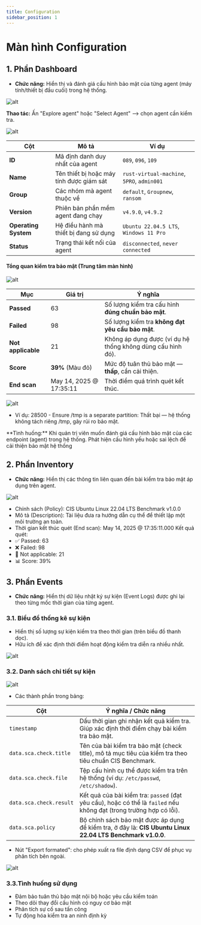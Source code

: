 ```yaml
---
title: Configuration
sidebar_position: 1
--- 
```


# Màn hình Configuration

## 1. Phần Dashboard

- **Chức năng:** Hiển thị và đánh giá cấu hình bảo mật của từng agent (máy tính/thiết bị đầu cuối) trong hệ thống.

![alt](/img/configurationdashboard.png)

**Thao tác:** Ấn "Explore agent" hoặc "Select Agent" --> chọn agent cần kiểm tra.

![alt](/img/SelectAgent.png)

| Cột                  | Mô tả                                    | Ví dụ                                      |
| -------------------- | ---------------------------------------- | ------------------------------------------ |
| **ID**               | Mã định danh duy nhất của agent          | `089`, `096`, `109`                        |
| **Name**             | Tên thiết bị hoặc máy tính được giám sát | `rust-virtual-machine`, `5PRO`, `admin001` |
| **Group**            | Các nhóm mà agent thuộc về               | `default`, `Groupnew`, `ransom`            |
| **Version**          | Phiên bản phần mềm agent đang chạy       | `v4.9.0`, `v4.9.2`                         |
| **Operating System** | Hệ điều hành mà thiết bị đang sử dụng    | `Ubuntu 22.04.5 LTS`, `Windows 11 Pro`     |
| **Status**           | Trạng thái kết nối của agent             | `disconnected`, `never connected`          |

#### Tổng quan kiểm tra bảo mật (Trung tâm màn hình) 

![alt](/img/configurationdashboardagent.png)

| Mục                | Giá trị                 | Ý nghĩa                                                     |
| ------------------ | ----------------------- | ----------------------------------------------------------- |
| **Passed**         | 63                      | Số lượng kiểm tra cấu hình **đúng chuẩn bảo mật**.          |
| **Failed**         | 98                      | Số lượng kiểm tra **không đạt yêu cầu bảo mật**.            |
| **Not applicable** | 21                      | Không áp dụng được (ví dụ hệ thống không dùng cấu hình đó). |
| **Score**          | **39%** (Màu đỏ)        | Mức độ tuân thủ bảo mật — **thấp**, cần cải thiện.          |
| **End scan**       | May 14, 2025 @ 17:35:11 | Thời điểm quá trình quét kết thúc.                          |

![alt](/img/configurationdashboardexample.png)

* Ví dụ:  28500 - Ensure /tmp is a separate partition: Thất bại — hệ thống không tách riêng /tmp, gây rủi ro bảo mật.

<p> **Tình huống:** Khi quản trị viên muốn đánh giá cấu hình bảo mật của các endpoint (agent) trong hệ thống. Phát hiện cấu hình yếu hoặc sai lệch để cải thiện bảo mật hệ thống</p>

## 2. Phần Inventory

- **Chức năng:** Hiển thị các thông tin liên quan đến bài kiểm tra bảo mật áp dụng trên agent.

![alt](/img/configurationinventory.png)

- Chính sách (Policy): CIS Ubuntu Linux 22.04 LTS Benchmark v1.0.0
- Mô tả (Description): Tài liệu đưa ra hướng dẫn cụ thể để thiết lập một môi trường an toàn.
- Thời gian kết thúc quét (End scan): May 14, 2025 @ 17:35:11.000
Kết quả quét:
- ✅ Passed: 63
- ❌ Failed: 98
- 🚫 Not applicable: 21
- 📊 Score: 39%

## 3. Phần Events 

- **Chức năng:** Hiển thị dữ liệu nhật ký sự kiện (Event Logs) được ghi lại theo từng mốc thời gian của từng agent.

### 3.1. Biểu đồ thống kê sự kiện
- Hiển thị số lượng sự kiện kiểm tra theo thời gian (trên biểu đồ thanh dọc).
- Hữu ích để xác định thời điểm hoạt động kiểm tra diễn ra nhiều nhất.

![alt](/img/configurationeventchart.png)

### 3.2. Danh sách chi tiết sự kiện

![alt](/img/configurationeventds.png)

- Các thành phần trong bảng: 

| **Cột**                 | **Ý nghĩa / Chức năng**                                                                                            |
| ----------------------- | ------------------------------------------------------------------------------------------------------------------ |
| `timestamp`             | Dấu thời gian ghi nhận kết quả kiểm tra. Giúp xác định thời điểm chạy bài kiểm tra bảo mật.                        |
| `data.sca.check.title`  | Tên của bài kiểm tra bảo mật (check title), mô tả mục tiêu của kiểm tra theo tiêu chuẩn CIS Benchmark.             |
| `data.sca.check.file`   | Tệp cấu hình cụ thể được kiểm tra trên hệ thống (ví dụ: `/etc/passwd`, `/etc/shadow`).                             |
| `data.sca.check.result` | Kết quả của bài kiểm tra: `passed` (đạt yêu cầu), hoặc có thể là `failed` nếu không đạt (trong trường hợp có lỗi). |
| `data.sca.policy`       | Bộ chính sách bảo mật được áp dụng để kiểm tra, ở đây là: **CIS Ubuntu Linux 22.04 LTS Benchmark v1.0.0**.         |

- Nút "Export formated": cho phép xuất ra file định dạng CSV để phục vụ phân tích bên ngoài.

![alt](/img/configurationeventexport.png)

### 3.3.Tình huống sử dụng
- Đảm bảo tuân thủ bảo mật nội bộ hoặc yêu cầu kiểm toán
- Theo dõi thay đổi cấu hình có nguy cơ bảo mật
- Phân tích sự cố sau tấn công
- Tự động hóa kiểm tra an ninh định kỳ
